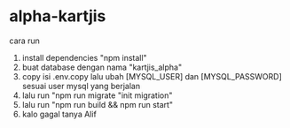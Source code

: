 # alpha-kartjis
cara run
1. install dependencies "npm install"
2. buat database dengan nama "kartjis_alpha"
3. copy isi .env.copy lalu ubah \[MYSQL_USER\] dan \[MYSQL_PASSWORD\] sesuai user mysql yang berjalan
4. lalu run "npm run migrate "init migration"
5. lalu run "npm run build && npm run start"
6. kalo gagal tanya Alif

